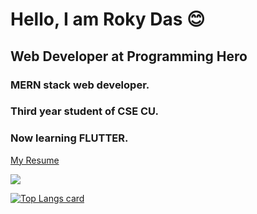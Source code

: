 # Hello, I am Roky Das 😊
## Web Developer at Programming Hero

### MERN stack web developer. 
### Third year student of CSE CU.
### Now learning FLUTTER.

[My Resume](https://drive.google.com/file/d/1CgI-MBkWILCNSxn4MrJ_EQjRnhFz0sar/view)

<img src="https://github-readme-stats.vercel.app/api?username=rokydas&&show_icons=true&title_color=ffffff&icon_color=bb2acf&text_color=daf7dc&bg_color=151515"/>

[![Top Langs card](https://github-readme-stats.vercel.app/api/top-langs/?username=nahidkishore&card_width=550&show_icons=true&theme=radical)](https://github.com/nahidkishore)
